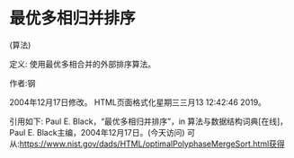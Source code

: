 # 最优多相归并排序


(算法)



定义:
使用最优多相合并的外部排序算法。


作者:钢







2004年12月17日修改。
HTML页面格式化星期三三月13 12:42:46 2019。



引用如下:
Paul E. Black，“最优多相归并排序”，in
算法与数据结构词典[在线]，Paul E. Black主编，2004年12月17日。(今天访问)
可从:https://www.nist.gov/dads/HTML/optimalPolyphaseMergeSort.html获得